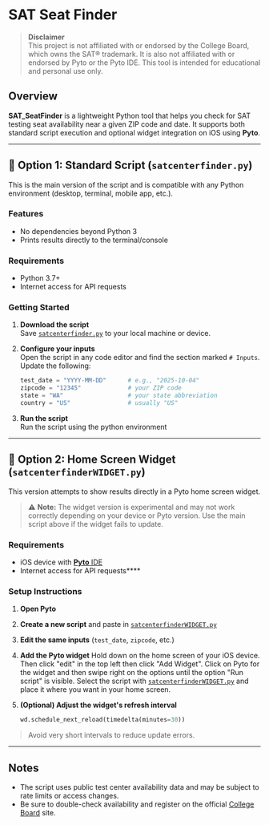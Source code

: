 # SAT Seat Finder

> **Disclaimer**  
> This project is not affiliated with or endorsed by the College Board, which owns the SAT® trademark. It is also not affiliated with or endorsed by Pyto or the Pyto IDE. This tool is intended for educational and personal use only.

## Overview

**SAT_SeatFinder** is a lightweight Python tool that helps you check for SAT testing seat availability near a given ZIP code and date. It supports both standard script execution and optional widget integration on iOS using **Pyto**.

---

## 🔹 Option 1: Standard Script (`satcenterfinder.py`)

This is the main version of the script and is compatible with any Python environment (desktop, terminal, mobile app, etc.).

### Features

- No dependencies beyond Python 3  
- Prints results directly to the terminal/console  

### Requirements

- Python 3.7+  
- Internet access for API requests  

### Getting Started

1. **Download the script**  
   Save [`satcenterfinder.py`](./satcenterfinder.py) to your local machine or device.

2. **Configure your inputs**  
   Open the script in any code editor and find the section marked `# Inputs`. Update the following:
   ```python
   test_date = "YYYY-MM-DD"      # e.g., "2025-10-04"
   zipcode = "12345"             # your ZIP code
   state = "WA"                  # your state abbreviation
   country = "US"                # usually "US"
   
4. **Run the script**  
   Run the script using the python environment

---

## 🔹 Option 2: Home Screen Widget (`satcenterfinderWIDGET.py`)

This version attempts to show results directly in a Pyto home screen widget.

> ⚠️ **Note:** The widget version is experimental and may not work correctly depending on your device or Pyto version. Use the main script above if the widget fails to update.

### Requirements

- iOS device with [**Pyto** IDE](https://pyto.app)  
- Internet access for API requests****

### Setup Instructions

1. **Open Pyto**

2. **Create a new script** and paste in [`satcenterfinderWIDGET.py`](./satcenterfinderWIDGET.py)

3. **Edit the same inputs** (`test_date`, `zipcode`, etc.)

4. **Add the Pyto widget**
   Hold down on the home screen of your iOS device. Then click "edit" in the top left then click "Add Widget". Click on Pyto for the widget and then swipe right on the options until the option "Run script" is visible. Select the script with [`satcenterfinderWIDGET.py`](./satcenterfinderWIDGET.py) and place it where you want in your home screen.

6. **(Optional) Adjust the widget's refresh interval**
   ```python
   wd.schedule_next_reload(timedelta(minutes=30))

> Avoid very short intervals to reduce update errors.

---

## Notes

- The script uses public test center availability data and may be subject to rate limits or access changes.
- Be sure to double-check availability and register on the official [College Board](https://satsuite.collegeboard.org/sat) site.
